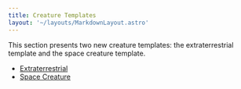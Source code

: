 ```yaml
---
title: Creature Templates
layout: '~/layouts/MarkdownLayout.astro'
---
```

This section presents two new creature templates: the extraterrestrial
template and the space creature template.

  * [ Extraterrestrial ](/future.d20.srd/xenobiology/creature.templates/extraterrestrial)
  * [ Space Creature ](/future.d20.srd/xenobiology/creature.templates/space.creature)

